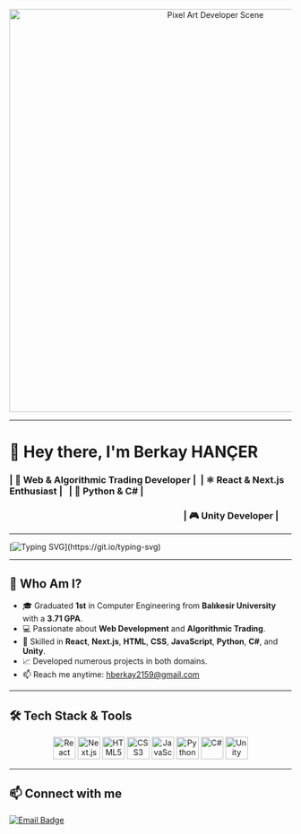 <!--👇 Pixel art coding scene GIF👇-->
<p align="center">
  <img 
    src="https://raw.githubusercontent.com/berkayhancer21/berkayhancer21/main/assets/pixel-coding-scene.gif" 
    alt="Pixel Art Developer Scene" 
    width="720"
  />
</p>

---

# 👋 Hey there, I'm **Berkay HANÇER**

### | 🚀 Web & Algorithmic Trading Developer |&nbsp;&nbsp;| ⚛️ React & Next.js Enthusiast |&nbsp;&nbsp; | 🐍 Python & C# | 
### &emsp;&emsp;&emsp;&emsp;&emsp;&emsp;&emsp;&emsp;&emsp;&emsp;&emsp;&emsp;&emsp;&emsp;&emsp;&emsp;&emsp;&emsp;&emsp;| 🎮 Unity Developer |
---

[![Typing SVG](https://readme-typing-svg.herokuapp.com?size=22&duration=4000&color=61DAFB&center=true&vCenter=true&width=600&height=50&lines=Crafting+Web+and+Algorithmic+Trading+Solutions...)](https://git.io/typing-svg)

---

## 🌟 Who Am I?
- 🎓 Graduated **1st** in Computer Engineering from **Balıkesir University** with a **3.71 GPA**.
- 💻 Passionate about **Web Development** and **Algorithmic Trading**.
- 🔭 Skilled in **React**, **Next.js**, **HTML**, **CSS**, **JavaScript**, **Python**, **C#**, and **Unity**.
- 📈 Developed numerous projects in both domains.
- 📫 Reach me anytime: [hberkay2159@gmail.com](mailto:hberkay2159@gmail.com)

---

## 🛠️ Tech Stack & Tools
<p align="center">
  <img src="https://cdn.jsdelivr.net/gh/devicons/devicon/icons/react/react-original.svg" alt="React" width="40" height="40"/>
  <img src="https://cdn.jsdelivr.net/gh/devicons/devicon/icons/nextjs/nextjs-original.svg" alt="Next.js" width="40" height="40"/>
  <img src="https://cdn.jsdelivr.net/gh/devicons/devicon/icons/html5/html5-original.svg" alt="HTML5" width="40" height="40"/>
  <img src="https://cdn.jsdelivr.net/gh/devicons/devicon/icons/css3/css3-original.svg" alt="CSS3" width="40" height="40"/>
  <img src="https://cdn.jsdelivr.net/gh/devicons/devicon/icons/javascript/javascript-original.svg" alt="JavaScript" width="40" height="40"/>
  <img src="https://cdn.jsdelivr.net/gh/devicons/devicon/icons/python/python-original.svg" alt="Python" width="40" height="40"/>
  <img src="https://cdn.jsdelivr.net/gh/devicons/devicon/icons/csharp/csharp-original.svg" alt="C#" width="40" height="40"/>
  <img src="https://cdn.jsdelivr.net/gh/devicons/devicon/icons/unity/unity-original.svg" alt="Unity" width="40" height="40"/>
</p>

---

## 📫 Connect with me
[![Email Badge](https://img.shields.io/badge/Email-hberkay2159%40gmail.com-red?style=flat-square&logo=gmail&logoColor=white)](mailto:hberkay2159@gmail.com)
